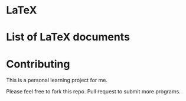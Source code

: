 # LaTeX



# List of LaTeX documents



# Contributing

This is a personal learning project for me.

Please feel free to fork this repo. Pull request to submit more programs.